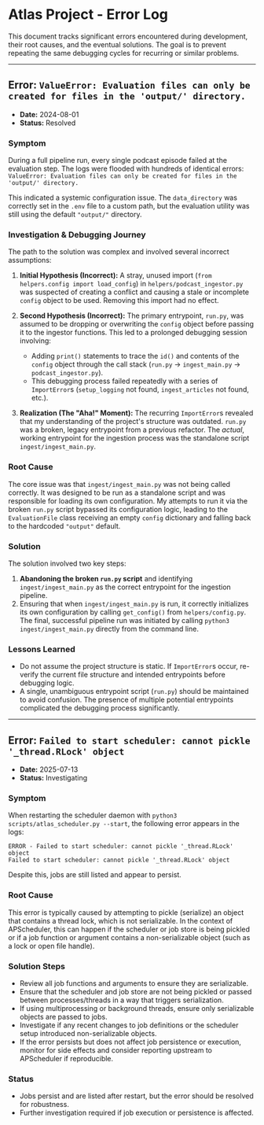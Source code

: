 # Atlas Project - Error Log

This document tracks significant errors encountered during development, their root causes, and the eventual solutions. The goal is to prevent repeating the same debugging cycles for recurring or similar problems.

---

## Error: `ValueError: Evaluation files can only be created for files in the 'output/' directory.`

- **Date:** 2024-08-01
- **Status:** Resolved

### Symptom

During a full pipeline run, every single podcast episode failed at the evaluation step. The logs were flooded with hundreds of identical errors:
`ValueError: Evaluation files can only be created for files in the 'output/' directory.`

This indicated a systemic configuration issue. The `data_directory` was correctly set in the `.env` file to a custom path, but the evaluation utility was still using the default `"output/"` directory.

### Investigation & Debugging Journey

The path to the solution was complex and involved several incorrect assumptions:

1.  **Initial Hypothesis (Incorrect):** A stray, unused import (`from helpers.config import load_config`) in `helpers/podcast_ingestor.py` was suspected of creating a conflict and causing a stale or incomplete `config` object to be used. Removing this import had no effect.

2.  **Second Hypothesis (Incorrect):** The primary entrypoint, `run.py`, was assumed to be dropping or overwriting the `config` object before passing it to the ingestor functions. This led to a prolonged debugging session involving:
    *   Adding `print()` statements to trace the `id()` and contents of the `config` object through the call stack (`run.py` -> `ingest_main.py` -> `podcast_ingestor.py`).
    *   This debugging process failed repeatedly with a series of `ImportError`s (`setup_logging` not found, `ingest_articles` not found, etc.).

3.  **Realization (The "Aha!" Moment):** The recurring `ImportError`s revealed that my understanding of the project's structure was outdated. `run.py` was a broken, legacy entrypoint from a previous refactor. The *actual*, working entrypoint for the ingestion process was the standalone script `ingest/ingest_main.py`.

### Root Cause

The core issue was that `ingest/ingest_main.py` was not being called correctly. It was designed to be run as a standalone script and was responsible for loading its own configuration. My attempts to run it via the broken `run.py` script bypassed its configuration logic, leading to the `EvaluationFile` class receiving an empty `config` dictionary and falling back to the hardcoded `"output"` default.

### Solution

The solution involved two key steps:
1.  **Abandoning the broken `run.py` script** and identifying `ingest/ingest_main.py` as the correct entrypoint for the ingestion pipeline.
2.  Ensuring that when `ingest/ingest_main.py` is run, it correctly initializes its own configuration by calling `get_config()` from `helpers/config.py`. The final, successful pipeline run was initiated by calling `python3 ingest/ingest_main.py` directly from the command line.

### Lessons Learned

- Do not assume the project structure is static. If `ImportError`s occur, re-verify the current file structure and intended entrypoints before debugging logic.
- A single, unambiguous entrypoint script (`run.py`) should be maintained to avoid confusion. The presence of multiple potential entrypoints complicated the debugging process significantly.

---

## Error: `Failed to start scheduler: cannot pickle '_thread.RLock' object`

- **Date:** 2025-07-13
- **Status:** Investigating

### Symptom

When restarting the scheduler daemon with `python3 scripts/atlas_scheduler.py --start`, the following error appears in the logs:

```
ERROR - Failed to start scheduler: cannot pickle '_thread.RLock' object
Failed to start scheduler: cannot pickle '_thread.RLock' object
```

Despite this, jobs are still listed and appear to persist.

### Root Cause

This error is typically caused by attempting to pickle (serialize) an object that contains a thread lock, which is not serializable. In the context of APScheduler, this can happen if the scheduler or job store is being pickled or if a job function or argument contains a non-serializable object (such as a lock or open file handle).

### Solution Steps

- Review all job functions and arguments to ensure they are serializable.
- Ensure that the scheduler and job store are not being pickled or passed between processes/threads in a way that triggers serialization.
- If using multiprocessing or background threads, ensure only serializable objects are passed to jobs.
- Investigate if any recent changes to job definitions or the scheduler setup introduced non-serializable objects.
- If the error persists but does not affect job persistence or execution, monitor for side effects and consider reporting upstream to APScheduler if reproducible.

### Status

- Jobs persist and are listed after restart, but the error should be resolved for robustness.
- Further investigation required if job execution or persistence is affected.
